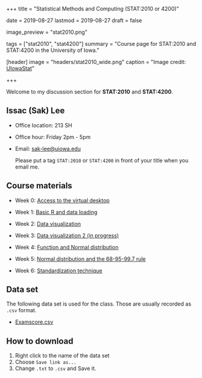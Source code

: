 +++
title = "Statistical Methods and Computing (STAT:2010 or 4200)"

date = 2019-08-27
lastmod = 2019-08-27
draft = false

image_preview = "stat2010.png"

tags = ["stat2010", "stat4200"]
summary = "Course page for STAT:2010 and STAT:4200 in the University of Iowa."

[header]
image = "headers/stat2010_wide.png"
caption = "Image credit: [UIowaStat](https://stat.uiowa.edu/)"

+++

Welcome to my discussion section for **STAT:2010** and **STAT:4200**.

## Issac (Sak) Lee

- Office location: 213 SH
- Office hour: Friday 2pm - 5pm
- Email: sak-lee@uiowa.edu
    
    Please put a tag `STAT:2010` or `STAT:4200` in front of your title when you email me.

## Course materials

- Week 0: <a href="https://theissaclee.com/post/stat2010-week0/" target="_self">Access to the virtual desktop</a>

- Week 1: <a href="https://theissaclee.com/post/stat2010-week1/" target="_self">Basic R and data loading</a>

- Week 2: <a href="https://theissaclee.com/post/stat2010-week2/" target="_self">Data visualization</a>

- Week 3: <a href="https://theissaclee.com/post/stat2010-week3/" target="_self">Data visualization 2 (in progress)</a>

- Week 4: <a href="https://theissaclee.com/post/stat2010-week4/" target="_self">Function and Normal distribution</a>

- Week 5: <a href="https://theissaclee.com/post/stat2010-week5/" target="_self">Normal distribution and the 68-95-99.7 rule</a>

- Week 6: <a href="https://theissaclee.com/post/stat2010-week6/" target="_self">Standardization technique</a>

## Data set

The following data set is used for the class. Those are usually recorded as `.csv` format.

- [Examscore.csv](https://raw.githubusercontent.com/issactoast/EnBlog/master/static/files/stat2010/examscore.csv)

## How to download

1. Right click to the name of the data set
1. Choose `Save link as...`
1. Change `.txt` to `.csv` and Save it.

